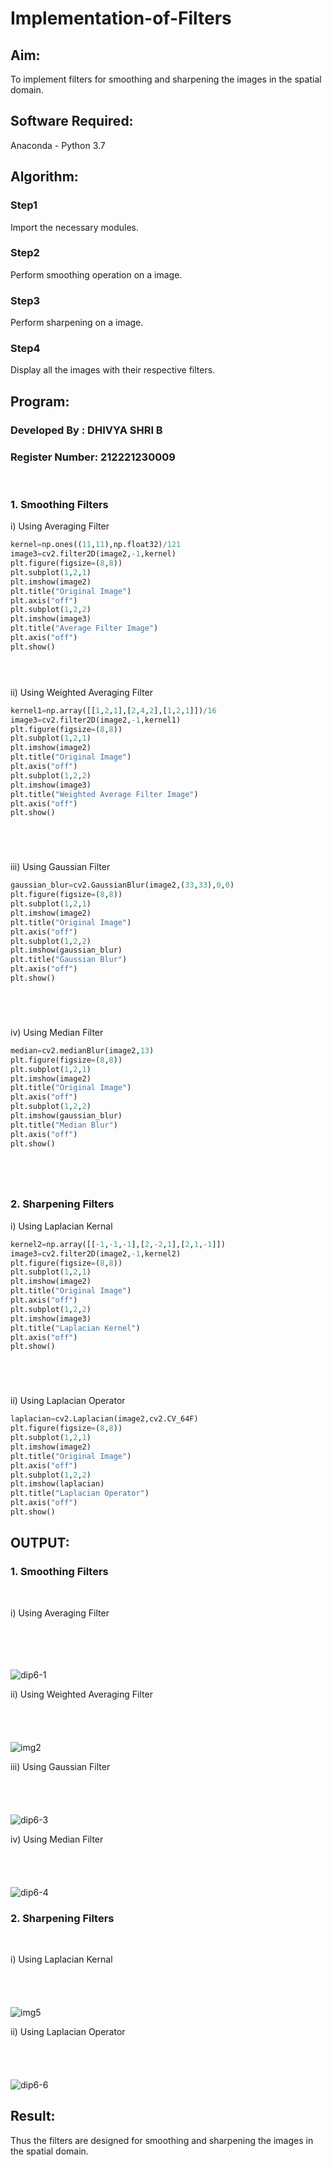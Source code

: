 # Implementation-of-Filters
## Aim:
To implement filters for smoothing and sharpening the images in the spatial domain.

## Software Required:
Anaconda - Python 3.7

## Algorithm:
### Step1
Import the necessary modules.

### Step2
Perform smoothing operation on a image.

### Step3
Perform sharpening on a image.

### Step4
Display all the images with their respective filters.

## Program:
### Developed By   : DHIVYA SHRI B
### Register Number: 212221230009
</br>

### 1. Smoothing Filters

i) Using Averaging Filter
```Python
kernel=np.ones((11,11),np.float32)/121
image3=cv2.filter2D(image2,-1,kernel)
plt.figure(figsize=(8,8))
plt.subplot(1,2,1)
plt.imshow(image2)
plt.title("Original Image")
plt.axis("off")
plt.subplot(1,2,2)
plt.imshow(image3)
plt.title("Average Filter Image")
plt.axis("off")
plt.show()





```
ii) Using Weighted Averaging Filter
```Python
kernel1=np.array([[1,2,1],[2,4,2],[1,2,1]])/16
image3=cv2.filter2D(image2,-1,kernel1)
plt.figure(figsize=(8,8))
plt.subplot(1,2,1)
plt.imshow(image2)
plt.title("Original Image")
plt.axis("off")
plt.subplot(1,2,2)
plt.imshow(image3)
plt.title("Weighted Average Filter Image")
plt.axis("off")
plt.show()






```
iii) Using Gaussian Filter
```Python
gaussian_blur=cv2.GaussianBlur(image2,(33,33),0,0)
plt.figure(figsize=(8,8))
plt.subplot(1,2,1)
plt.imshow(image2)
plt.title("Original Image")
plt.axis("off")
plt.subplot(1,2,2)
plt.imshow(gaussian_blur)
plt.title("Gaussian Blur")
plt.axis("off")
plt.show()






```

iv) Using Median Filter
```Python
median=cv2.medianBlur(image2,13)
plt.figure(figsize=(8,8))
plt.subplot(1,2,1)
plt.imshow(image2)
plt.title("Original Image")
plt.axis("off")
plt.subplot(1,2,2)
plt.imshow(gaussian_blur)
plt.title("Median Blur")
plt.axis("off")
plt.show()






```

### 2. Sharpening Filters
i) Using Laplacian Kernal
```Python
kernel2=np.array([[-1,-1,-1],[2,-2,1],[2,1,-1]])
image3=cv2.filter2D(image2,-1,kernel2)
plt.figure(figsize=(8,8))
plt.subplot(1,2,1)
plt.imshow(image2)
plt.title("Original Image")
plt.axis("off")
plt.subplot(1,2,2)
plt.imshow(image3)
plt.title("Laplacian Kernel")
plt.axis("off")
plt.show()






```
ii) Using Laplacian Operator
```Python
laplacian=cv2.Laplacian(image2,cv2.CV_64F)
plt.figure(figsize=(8,8))
plt.subplot(1,2,1)
plt.imshow(image2)
plt.title("Original Image")
plt.axis("off")
plt.subplot(1,2,2)
plt.imshow(laplacian)
plt.title("Laplacian Operator")
plt.axis("off")
plt.show()
```

## OUTPUT:
### 1. Smoothing Filters
</br>

i) Using Averaging Filter
</br>
</br>
</br>
</br>
</br>

![dip6-1](https://user-images.githubusercontent.com/94505585/230022305-726b76f8-f8e0-4710-863b-38222bcbc686.jpg)

ii) Using Weighted Averaging Filter
</br>
</br>
</br>
</br>
</br>
![img2](dip6-2.jpg)

iii) Using Gaussian Filter
</br>
</br>
</br>
</br>
</br>
![dip6-3](https://user-images.githubusercontent.com/94505585/230022912-573281b7-6359-482a-a69b-c0b0175c566b.jpg)


iv) Using Median Filter
</br>
</br>
</br>
</br>
</br>
![dip6-4](https://user-images.githubusercontent.com/94505585/230022949-1803e415-cbc2-4608-a65c-c0cb37153663.jpg)


### 2. Sharpening Filters
</br>

i) Using Laplacian Kernal
</br>
</br>
</br>
</br>
</br>
![img5](dip6-5.jpg)



ii) Using Laplacian Operator
</br>
</br>
</br>
</br>
</br>
![dip6-6](https://user-images.githubusercontent.com/94505585/230023298-09d9e0ff-c1dd-4507-b33d-cee437c51591.jpg)



## Result:
Thus the filters are designed for smoothing and sharpening the images in the spatial domain.
